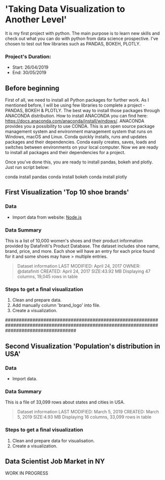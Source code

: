 # 'Taking Data Visualization to Another Level'

It is my first project with python. The main purpose is to learn new skills and check out what you can do with python from data science prospective. I've chosen to test out few libraries such as PANDAS, BOKEH, PLOTLY. 

### Project's Duration:
- Start: 26/04/2019
- End: 30/05/2019

## Before beginning

First of all, we need to install all Python packages for further work. As I mentioned before, I will be using few libraries to complete a project - PANDAS, BOKEH & PLOTLY.
The best way to install those packages through ANACONDA distribution. How to install ANACONDA you can find here: https://docs.anaconda.com/anaconda/install/windows/. 
ANACONDA provides you a possibility to use CONDA. This is an open source package management system and environment management system that runs on Windows, macOS and Linux. Conda quickly installs, runs and updates packages and their dependencies. Conda easily creates, saves, loads and switches between environments on your local computer. Now we are ready to install all packages and their dependencies for a project.

Once you've done this, you are ready to install pandas, bokeh and plotly. Just run script below:

 conda install pandas
 conda install bokeh
 conda install plotly

## First Visualization 'Top 10 shoe brands'

### Data

- Import data from website: [Node.js](https://data.world/datafiniti/womens-shoe-prices)

### Data Summary

This is a list of 10,000 women's shoes and their product information provided by Datafiniti's Product Database.
The dataset includes shoe name, brand, price, and more. Each shoe will have an entry for each price found for it and some shoes may have > multiple entries.

> Dataset information
> LAST MODIFIED: April 24, 2017
> OWNER: @datafiniti
> CREATED: April 24, 2017
> SIZE:43.92 MB
> Displaying 47 columns, 19,045 rows in table

### Steps to get a final visualization 

1. Clean and prepare data.
2. Add manually column 'brand_logo' into file.
3. Create a visualization.

##########################################################################################################################################

## Second Visualization 'Population's distribution in USA'

### Data

- Import data. 

### Data Summary

This is a file of 33,099 rows about states and cities in USA.


> Dataset information
> LAST MODIFIED: March 5, 2019
> CREATED: March 5, 2019
> SIZE:4.93 MB
> Displaying 16 columns, 33,099 rows in table

### Steps to get a final visualization 

1. Clean and prepare data for visualisation.
2. Create a visualization.

## Data Scientist Job Market in NY
WORK IN PROGRESS
